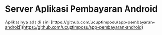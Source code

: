 # Server Aplikasi Pembayaran Android

Aplikasinya ada di sini [https://github.com/ucuptimposu/app-pembayaran-android](https://github.com/ucuptimposu/app-pembayaran-android)
